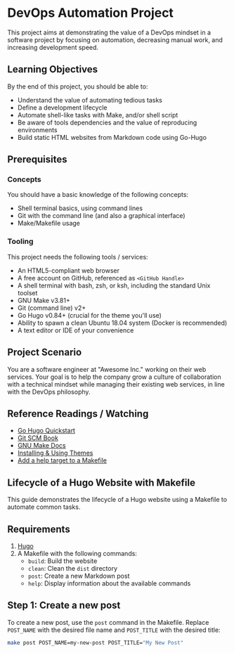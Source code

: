 # DevOps Automation Project

This project aims at demonstrating the value of a DevOps mindset in a software
project by focusing on automation, decreasing manual work, and increasing
development speed.

## Learning Objectives

By the end of this project, you should be able to:

- Understand the value of automating tedious tasks
- Define a development lifecycle
- Automate shell-like tasks with Make, and/or shell script
- Be aware of tools dependencies and the value of reproducing environments
- Build static HTML websites from Markdown code using Go-Hugo

## Prerequisites

### Concepts

You should have a basic knowledge of the following concepts:

- Shell terminal basics, using command lines
- Git with the command line (and also a graphical interface)
- Make/Makefile usage

### Tooling

This project needs the following tools / services:

- An HTML5-compliant web browser
- A free account on GitHub, referenced as `<GitHub Handle>`
- A shell terminal with bash, zsh, or ksh, including the standard Unix toolset
- GNU Make v3.81+
- Git (command line) v2+
- Go Hugo v0.84+ (crucial for the theme you'll use)
- Ability to spawn a clean Ubuntu 18.04 system (Docker is recommended)
- A text editor or IDE of your convenience

## Project Scenario

You are a software engineer at "Awesome Inc." working on their web services.
Your goal is to help the company grow a culture of collaboration with a
technical mindset while managing their existing web services, in line with the
DevOps philosophy.

## Reference Readings / Watching

- [Go Hugo Quickstart](https://gohugo.io/getting-started/quick-start/)
- [Git SCM Book](https://git-scm.com/book/en/v2)
- [GNU Make Docs](https://www.gnu.org/software/make/manual/make.html)
- [Installing & Using Themes](https://gohugo.io/themes/installing-and-using-themes/)
- [Add a help target to a Makefile](https://marmelab.com/blog/2016/02/29/auto-documented-makefile.html)

## Lifecycle of a Hugo Website with Makefile

This guide demonstrates the lifecycle of a Hugo website using a Makefile to
automate common tasks.

## Requirements

1. [Hugo](https://gohugo.io/getting-started/installing/)
2. A Makefile with the following commands:
    - `build`: Build the website
    - `clean`: Clean the `dist` directory
    - `post`: Create a new Markdown post
    - `help`: Display information about the available commands

## Step 1: Create a new post

To create a new post, use the `post` command in the Makefile. Replace
`POST_NAME` with the desired file name and `POST_TITLE` with the desired title:

```bash
make post POST_NAME=my-new-post POST_TITLE="My New Post"
